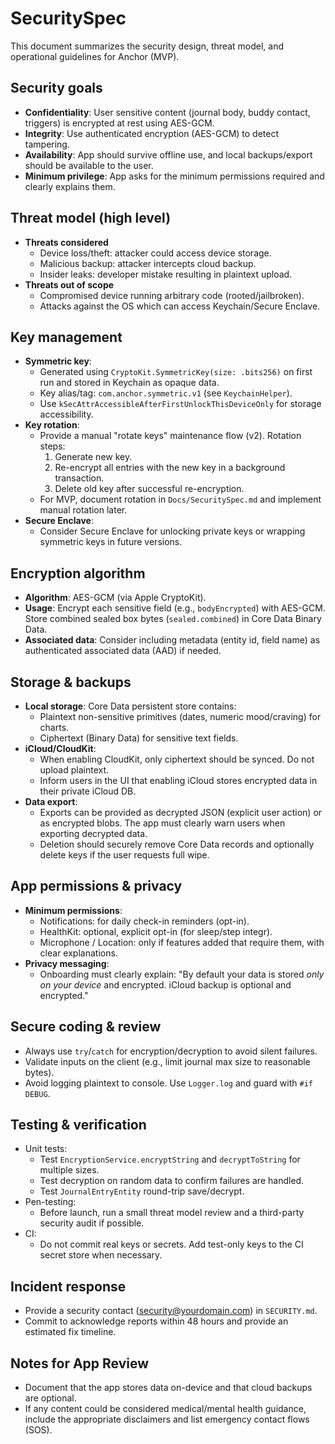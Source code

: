 # SecuritySpec

This document summarizes the security design, threat model, and operational guidelines for Anchor (MVP).

## Security goals
- **Confidentiality**: User sensitive content (journal body, buddy contact, triggers) is encrypted at rest using AES-GCM.
- **Integrity**: Use authenticated encryption (AES-GCM) to detect tampering.
- **Availability**: App should survive offline use, and local backups/export should be available to the user.
- **Minimum privilege**: App asks for the minimum permissions required and clearly explains them.

## Threat model (high level)
- **Threats considered**
  - Device loss/theft: attacker could access device storage.
  - Malicious backup: attacker intercepts cloud backup.
  - Insider leaks: developer mistake resulting in plaintext upload.
- **Threats out of scope**
  - Compromised device running arbitrary code (rooted/jailbroken).
  - Attacks against the OS which can access Keychain/Secure Enclave.

## Key management
- **Symmetric key**:
  - Generated using `CryptoKit.SymmetricKey(size: .bits256)` on first run and stored in Keychain as opaque data.
  - Key alias/tag: `com.anchor.symmetric.v1` (see `KeychainHelper`).
  - Use `kSecAttrAccessibleAfterFirstUnlockThisDeviceOnly` for storage accessibility.
- **Key rotation**:
  - Provide a manual "rotate keys" maintenance flow (v2). Rotation steps:
    1. Generate new key.
    2. Re-encrypt all entries with the new key in a background transaction.
    3. Delete old key after successful re-encryption.
  - For MVP, document rotation in `Docs/SecuritySpec.md` and implement manual rotation later.
- **Secure Enclave**:
  - Consider Secure Enclave for unlocking private keys or wrapping symmetric keys in future versions.

## Encryption algorithm
- **Algorithm**: AES-GCM (via Apple CryptoKit).
- **Usage**: Encrypt each sensitive field (e.g., `bodyEncrypted`) with AES-GCM. Store combined sealed box bytes (`sealed.combined`) in Core Data Binary Data.
- **Associated data**: Consider including metadata (entity id, field name) as authenticated associated data (AAD) if needed.

## Storage & backups
- **Local storage**: Core Data persistent store contains:
  - Plaintext non-sensitive primitives (dates, numeric mood/craving) for charts.
  - Ciphertext (Binary Data) for sensitive text fields.
- **iCloud/CloudKit**:
  - When enabling CloudKit, only ciphertext should be synced. Do not upload plaintext.
  - Inform users in the UI that enabling iCloud stores encrypted data in their private iCloud DB.
- **Data export**:
  - Exports can be provided as decrypted JSON (explicit user action) or as encrypted blobs. The app must clearly warn users when exporting decrypted data.
  - Deletion should securely remove Core Data records and optionally delete keys if the user requests full wipe.

## App permissions & privacy
- **Minimum permissions**:
  - Notifications: for daily check-in reminders (opt-in).
  - HealthKit: optional, explicit opt-in (for sleep/step integr).
  - Microphone / Location: only if features added that require them, with clear explanations.
- **Privacy messaging**:
  - Onboarding must clearly explain: "By default your data is stored *only on your device* and encrypted. iCloud backup is optional and encrypted."

## Secure coding & review
- Always use `try`/`catch` for encryption/decryption to avoid silent failures.
- Validate inputs on the client (e.g., limit journal max size to reasonable bytes).
- Avoid logging plaintext to console. Use `Logger.log` and guard with `#if DEBUG`.

## Testing & verification
- Unit tests:
  - Test `EncryptionService.encryptString` and `decryptToString` for multiple sizes.
  - Test decryption on random data to confirm failures are handled.
  - Test `JournalEntryEntity` round-trip save/decrypt.
- Pen-testing:
  - Before launch, run a small threat model review and a third-party security audit if possible.
- CI:
  - Do not commit real keys or secrets. Add test-only keys to the CI secret store when necessary.

## Incident response
- Provide a security contact (security@yourdomain.com) in `SECURITY.md`.
- Commit to acknowledge reports within 48 hours and provide an estimated fix timeline.

## Notes for App Review
- Document that the app stores data on-device and that cloud backups are optional.
- If any content could be considered medical/mental health guidance, include the appropriate disclaimers and list emergency contact flows (SOS).

